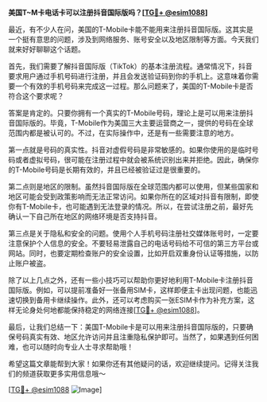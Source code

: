**美国T~M卡电话卡可以注册抖音国际版吗？[[TG💪+ @esim1088](https://t.me/s/esim1088)]**

最近，有不少人在问，美国的T-Mobile卡能不能用来注册抖音国际版。这其实是一个挺有意思的问题，涉及到网络服务、账号安全以及地区限制等方面。今天我们就来好好聊聊这个话题。

首先，我们需要了解抖音国际版（TikTok）的基本注册流程。通常情况下，抖音要求用户通过手机号码进行注册，并且会发送验证码到你的手机上。这意味着你需要一个有效的手机号码来完成这一过程。那么问题来了，美国的T-Mobile卡是否符合这个要求呢？

答案是肯定的。只要你拥有一个真实的T-Mobile号码，理论上是可以用来注册抖音国际版的。毕竟，T-Mobile作为美国三大主要运营商之一，提供的号码在全球范围内都是被认可的。不过，在实际操作中，还是有一些需要注意的地方。

第一点就是号码的真实性。抖音对虚假号码是非常敏感的。如果你使用的是临时号码或者虚拟号码，很可能在注册过程中就会被系统识别出来并拒绝。因此，确保你的T-Mobile号码是长期有效的，并且已经被验证过是很重要的。

第二点则是地区的限制。虽然抖音国际版在全球范围内都可以使用，但某些国家和地区可能会受到政策影响而无法正常访问。如果你所在的区域对抖音有限制，即使你有T-Mobile卡，也可能遇到无法登录的情况。所以，在尝试注册之前，最好先确认一下自己所在地区的网络环境是否支持抖音。

第三点是关于隐私和安全的问题。使用个人手机号码注册社交媒体账号时，一定要注意保护个人信息的安全。不要轻易泄露自己的电话号码给不可信的第三方平台或网站。同时，也要定期检查账户的安全设置，比如开启双重身份认证等措施，以防止账户被盗。

除了以上几点之外，还有一些小技巧可以帮助你更好地利用T-Mobile卡注册抖音国际版。例如，可以提前准备好一张备用SIM卡，这样即便主卡出现问题，也能迅速切换到备用卡继续操作。此外，还可以考虑购买一张ESIM卡作为补充方案，这样无论身处何地都能保持稳定的网络连接[[TG💪+ @esim1088](https://t.me/s/esim1088)]。

最后，让我们总结一下：美国T-Mobile卡是可以用来注册抖音国际版的，只要确保号码真实有效、地区允许访问并且注重隐私保护即可。当然了，如果遇到任何困难，也可以随时向专业人士寻求帮助哦！

希望这篇文章能帮到大家！如果你还有其他疑问的话，欢迎继续提问。记得关注我们的频道获取更多实用信息哦～ 

[[TG💪+ @esim1088](https://t.me/s/esim1088) ![Image](https://i.postimg.cc/4NQfJmqS/Snipaste-2025-05-13-00-14-12.png)]